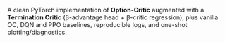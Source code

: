 A clean PyTorch implementation of **Option-Critic** augmented with a **Termination Critic** (β-advantage head + β-critic regression), plus vanilla OC, DQN and PPO baselines, reproducible logs, and one-shot plotting/diagnostics.
